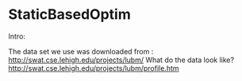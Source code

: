 # StaticBasedOptim

Intro:

The data set we use was downloaded from : http://swat.cse.lehigh.edu/projects/lubm/
What do the data look like?
http://swat.cse.lehigh.edu/projects/lubm/profile.htm
